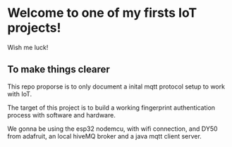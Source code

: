 # Welcome to one of my firsts IoT projects!

Wish me luck!

## To make things clearer

This repo proporse is to only document a inital mqtt protocol setup to work with IoT.

The target of this project is to build a working fingerprint authentication process with software and hardware.

We gonna be using the esp32 nodemcu, with wifi connection, and DY50 from adafruit, an local hiveMQ broker and a java mqtt client server.
